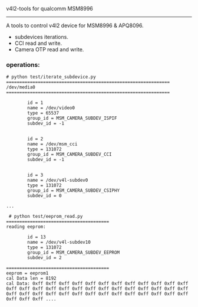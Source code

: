 v4l2-tools for qualcomm MSM8996

-----------------------------------

A tools to control v4l2 device for MSM8996 & APQ8096.

- subdevices iterations.
- CCI read and write.
- Camera OTP read and write.



### operations:

```
# python test/iterate_subdevice.py
==============================================================
/dev/media0
==============================================================

        id = 1
        name = /dev/video0
        type = 65537
        group_id = MSM_CAMERA_SUBDEV_ISPIF
        subdev_id = -1


        id = 2
        name = /dev/msm_cci
        type = 131072
        group_id = MSM_CAMERA_SUBDEV_CCI
        subdev_id = -1


        id = 3
        name = /dev/v4l-subdev0
        type = 131072
        group_id = MSM_CAMERA_SUBDEV_CSIPHY
        subdev_id = 0

...

 # python test/eeprom_read.py
=======================================
reading eeprom:

        id = 13
        name = /dev/v4l-subdev10
        type = 131072
        group_id = MSM_CAMERA_SUBDEV_EEPROM
        subdev_id = 2

=======================================
eeprom = eeprom1
cal Data len = 8192
cal Data: 0xff 0xff 0xff 0xff 0xff 0xff 0xff 0xff 0xff 0xff 0xff 0xff 0xff 0xff 0xff 0xff 0xff 0xff 0xff 0xff 0xff 0xff 0xff 0xff 0xff 0xff 0xff 0xff 0xff 0xff 0xff 0xff 0xff 0xff 0xff 0xff 0xff 0xff 0xff 0xff 0xff 0xff 0xff ....
```

